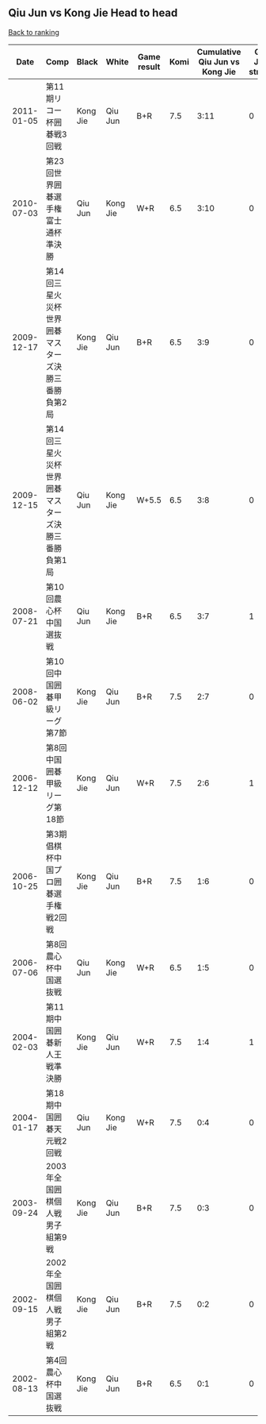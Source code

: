 ## Qiu Jun vs Kong Jie Head to head

[Back to ranking](../../index.md)




| **Date** | **Comp** | **Black** | **White** | **Game result** | **Komi** | **Cumulative Qiu Jun vs Kong Jie** | **Qiu Jun streak** | **Kong Jie streak** | 
| --- | --- | --- | --- | --- | --- | --- | --- | --- |
| 2011-01-05 | 第11期リコー杯囲碁戦3回戦 | Kong Jie | Qiu Jun | B+R | 7.5 | 3:11 | 0 | 4 | 
| 2010-07-03 | 第23回世界囲碁選手権富士通杯準決勝 | Qiu Jun | Kong Jie | W+R | 6.5 | 3:10 | 0 | 3 | 
| 2009-12-17 | 第14回三星火災杯世界囲碁マスターズ決勝三番勝負第2局 | Kong Jie | Qiu Jun | B+R | 6.5 | 3:9 | 0 | 2 | 
| 2009-12-15 | 第14回三星火災杯世界囲碁マスターズ決勝三番勝負第1局 | Qiu Jun | Kong Jie | W+5.5 | 6.5 | 3:8 | 0 | 1 | 
| 2008-07-21 | 第10回農心杯中国選抜戦 | Qiu Jun | Kong Jie | B+R | 6.5 | 3:7 | 1 | 0 | 
| 2008-06-02 | 第10回中国囲碁甲級リーグ第7節 | Kong Jie | Qiu Jun | B+R | 7.5 | 2:7 | 0 | 1 | 
| 2006-12-12 | 第8回中国囲碁甲級リーグ第18節 | Kong Jie | Qiu Jun | W+R | 7.5 | 2:6 | 1 | 0 | 
| 2006-10-25 | 第3期倡棋杯中国プロ囲碁選手権戦2回戦 | Kong Jie | Qiu Jun | B+R | 7.5 | 1:6 | 0 | 2 | 
| 2006-07-06 | 第8回農心杯中国選抜戦 | Qiu Jun | Kong Jie | W+R | 6.5 | 1:5 | 0 | 1 | 
| 2004-02-03 | 第11期中国囲碁新人王戦準決勝 | Kong Jie | Qiu Jun | W+R | 7.5 | 1:4 | 1 | 0 | 
| 2004-01-17 | 第18期中国囲碁天元戦2回戦 | Qiu Jun | Kong Jie | W+R | 7.5 | 0:4 | 0 | 4 | 
| 2003-09-24 | 2003年全国囲棋個人戦男子組第9戦 | Kong Jie | Qiu Jun | B+R | 7.5 | 0:3 | 0 | 3 | 
| 2002-09-15 | 2002年全国囲棋個人戦男子組第2戦 | Kong Jie | Qiu Jun | B+R | 7.5 | 0:2 | 0 | 2 | 
| 2002-08-13 | 第4回農心杯中国選抜戦 | Kong Jie | Qiu Jun | B+R | 6.5 | 0:1 | 0 | 1 |




